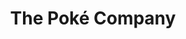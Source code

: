 ---
layout: place
title: "The Poké Company"
permalink: /florida/boca-raton/the-poke-company.html
stateAbbr: FL
stateName: Florida
cityName: Boca Raton
place_id: ChIJN-j7Kx3i2IgRVdDTkO_0P80
photos:
  - name: >-
      places/ChIJN-j7Kx3i2IgRVdDTkO_0P80/photos/AUy1YQ1XQzpo7Lmcsb4i_bF33u7s-WnPgGf_-XtcQRg5WcbWIaSDr8mobWe_kyhK34R95y4VNzGqiz_BNFKq29Lo0-mIVYqaHp-hFOwUavaS-q0JvMXjzQgfFZzq7iB6kIY4IN1U71UBhwxH84pMo7-efX8j1FQWCFQ2MSi9tPSDuiTqjn1Jp73BvbmrELz2y-TQHfr_XG1R9jVspjpnv2WR16uferNUCsuqq7F5jOAW_0KHeF7beq1Me47eIb6WUUPiZIgLXPkxuyNT5V_S-rs-WDusHfEP-REX_A7ELob-lWwXEg
    widthPx: 4800
    heightPx: 3204
    authorAttributions:
      - displayName: The Poké Company
        uri: https://maps.google.com/maps/contrib/100958428651745776829
        photoUri: >-
          https://lh3.googleusercontent.com/a-/ALV-UjW0-Y9V7Eu-HREbHPiO8tTQXl5lS_XrB6vqSZn_q2tsUyN-v_I=s100-p-k-no-mo
    flagContentUri: >-
      https://www.google.com/local/imagery/report/?cb_client=maps_api_places.places_api&image_key=!1e10!2sAF1QipM-cQ3s-aXi-23vLj992HrE55Y7zWfqiNFVTV3S&hl=en-US
    googleMapsUri: >-
      https://www.google.com/maps/place//data=!3m4!1e2!3m2!1sAF1QipM-cQ3s-aXi-23vLj992HrE55Y7zWfqiNFVTV3S!2e10!4m2!3m1!1s0x88d8e21d2bfbe837:0xcd3ff4ef90d3d055
  - name: >-
      places/ChIJN-j7Kx3i2IgRVdDTkO_0P80/photos/AUy1YQ0Rkrz1v0gxPmRo0tFRZqsLOo0sRFtfMaZccivpXd66fTdpERcHufDQ4HXpQpcLtR40NAHRAdnhvt01qI05fY3eGtDfs3KytE7n5MQXz_hsSx2pMS5pLm9SC6CftxwA66XB1NPyqKsZ5r49RL9uoPluKd0DZoGbUXgSmRUvSqNIz9FFNl1BYBI8Uv_Qp4D-31sy-45qeqtHsh_Kpokm1IztrZqLZ_2YKOysXACj2QR4JyFdqQHdqxz39-Jdp2S899iEYwzXxQzFti2CWjuvGTQQMZ-z9Kv7Z1CRIQIbPMaymw
    widthPx: 2119
    heightPx: 1192
    authorAttributions:
      - displayName: The Poké Company
        uri: https://maps.google.com/maps/contrib/100958428651745776829
        photoUri: >-
          https://lh3.googleusercontent.com/a-/ALV-UjW0-Y9V7Eu-HREbHPiO8tTQXl5lS_XrB6vqSZn_q2tsUyN-v_I=s100-p-k-no-mo
    flagContentUri: >-
      https://www.google.com/local/imagery/report/?cb_client=maps_api_places.places_api&image_key=!1e10!2sAF1QipOF0aaKg8H929xBef4yz73Hna_HYVk7kgoyNukB&hl=en-US
    googleMapsUri: >-
      https://www.google.com/maps/place//data=!3m4!1e2!3m2!1sAF1QipOF0aaKg8H929xBef4yz73Hna_HYVk7kgoyNukB!2e10!4m2!3m1!1s0x88d8e21d2bfbe837:0xcd3ff4ef90d3d055
  - name: >-
      places/ChIJN-j7Kx3i2IgRVdDTkO_0P80/photos/AUy1YQ371IQIzUNAUZAbzhUGXKVpM_2RtvIu756MKqeNbALkGPksqsBstnPWiNTefqgHBxGzRCn94vkfVAmSFe5AACP-dGrpgmQ0EEL-L0YNlSAqDrG6AbCcv8FQTA955rphQY6NX0NeG8KAO2f3maaTvoMlhe-wWcAVKwjoVJq0WzAQ3F9vnWZppYDR3Mb8y9AMmhuWb8lqEywAexmr9QUHRCTuCvnB5dW30Lq5RRlh24cZGkgv1tHHaFw5k5Lw3nQi03YvMGlBnbHcjAjQPLopIe8Utels5H8DZ5IHJlMMrBoAKw
    widthPx: 1280
    heightPx: 1600
    authorAttributions:
      - displayName: The Poké Company
        uri: https://maps.google.com/maps/contrib/100958428651745776829
        photoUri: >-
          https://lh3.googleusercontent.com/a-/ALV-UjW0-Y9V7Eu-HREbHPiO8tTQXl5lS_XrB6vqSZn_q2tsUyN-v_I=s100-p-k-no-mo
    flagContentUri: >-
      https://www.google.com/local/imagery/report/?cb_client=maps_api_places.places_api&image_key=!1e10!2sAF1QipN0wt_s1ruUuXqMTAHdxapzSfPmSbHY2D_zzUtp&hl=en-US
    googleMapsUri: >-
      https://www.google.com/maps/place//data=!3m4!1e2!3m2!1sAF1QipN0wt_s1ruUuXqMTAHdxapzSfPmSbHY2D_zzUtp!2e10!4m2!3m1!1s0x88d8e21d2bfbe837:0xcd3ff4ef90d3d055
  - name: >-
      places/ChIJN-j7Kx3i2IgRVdDTkO_0P80/photos/AUy1YQ3Ra5yl9HWfakmQ63o-I2Tzthw_RSEyQu7qoxoG1ryYVZc-aIRcidJIKAmojfUoiLOl9dGbT1V36DnfYQZXpCVTTPhnFOH0JuOhtYRt8izdJRcED30qLGByixaV5KXITYe25ETVovfYGsf6XSHU2_cD3F7G_8waJ-ONCYzLj8r6ynf6spmYhbuN-aiXuEMtmk_7EAvrFniF8p-lc9Og7HuaqtpSE4r0XuQW6cxFbbL43aGb_v7H2_Yl1kNTRKjLnd06Ts__Z_ysnkHuLc3sA0o0Wo9hzQ5la8jh9_Y9Ki3JzlydViWK_aKxH9VZQcIWtTLBdeicEslAN68dk6CyeqfoILLlgYoHN4zdy8_DdVRMuv4hPeCZpGkLedWj4JkYnJfGOH7L82bztsLWqhYV-9AFP_HBF-JJksDmk_6Rvdg
    widthPx: 1536
    heightPx: 2048
    authorAttributions:
      - displayName: Elizabeth Roth
        uri: https://maps.google.com/maps/contrib/118065659529943352034
        photoUri: >-
          https://lh3.googleusercontent.com/a/ACg8ocI2bAHtbUHfeUk843CIzeIZCgT55Fw3N1JpAOoZa6OVMWj4Xw=s100-p-k-no-mo
    flagContentUri: >-
      https://www.google.com/local/imagery/report/?cb_client=maps_api_places.places_api&image_key=!1e10!2sCIHM0ogKEICAgICBwZu7cg&hl=en-US
    googleMapsUri: >-
      https://www.google.com/maps/place//data=!3m4!1e2!3m2!1sCIHM0ogKEICAgICBwZu7cg!2e10!4m2!3m1!1s0x88d8e21d2bfbe837:0xcd3ff4ef90d3d055
  - name: >-
      places/ChIJN-j7Kx3i2IgRVdDTkO_0P80/photos/AUy1YQ0f7XiDvBka33wWb5CH1NGmbn9nhLUdCEnJuOlPQjMkLhWnqgsIgzP90sGO7JRXgCpsR4u8CEDspmLy2FA7OetEoDbHc0XTruf31_tmMoc1siptGfD6GLUXeBnSyxgU64gHuwsaeg_k-G1nBDafd3wsNE4_LyzvElQTNfQnVSgxnK2-rclpr-rVZbYm8c9WQv4WLLhqML5oAwdT2xYS1mlk1TDejuz8gNSL_l355fG9TcoNIvUYQqD3sVP31ZNIO0JjtCTlqbSzjK__H13RD6kk-AzbAHzXObgK9AvEMV534mTWFI37XYXwDrGRYEc0Eo-7aUbJZ4A5Xn4JvzqLZsBqVgjBU-04L59C_CXRKSgarqCq7aLVCyrA-j59hVWdadWDVi7rGtOzJo_ibGNhjjq9tPu5OhgelL8LgcPMMp6mRkH4
    widthPx: 4032
    heightPx: 3024
    authorAttributions:
      - displayName: Debbie Turner
        uri: https://maps.google.com/maps/contrib/103301784247594044618
        photoUri: >-
          https://lh3.googleusercontent.com/a-/ALV-UjVAM9uqy5DPvcsFD-TmAoSt5wX0mdnYU5jx12ZNAWzJXJBHcB36=s100-p-k-no-mo
    flagContentUri: >-
      https://www.google.com/local/imagery/report/?cb_client=maps_api_places.places_api&image_key=!1e10!2sCIHM0ogKEICAgIDaoK34wAE&hl=en-US
    googleMapsUri: >-
      https://www.google.com/maps/place//data=!3m4!1e2!3m2!1sCIHM0ogKEICAgIDaoK34wAE!2e10!4m2!3m1!1s0x88d8e21d2bfbe837:0xcd3ff4ef90d3d055
  - name: >-
      places/ChIJN-j7Kx3i2IgRVdDTkO_0P80/photos/AUy1YQ20yWqcsfkAAVfPZzy5HKxQxEK3KgVgvlNyl5UDXIG9N0Jx7fVNtAl9VWYbQEXswG6sJLOm00t00TkQVdSKI4OdlcVsn4by6zDuex4hKkBj_JJ6IquzbFqwq4j8PLfflRxRaNIJeHLhqIDnJlBhuIkPRLIn8ZbN6G73ewSwNh8HQb-JIfKVXMPk-bSdd69UDr6-X8LuYjWLD1-Ck_IA0CqdEgcxfA84GqbY8XXBrCOGTAfmYj1eWDZAOaCnCzzOBJcskLf3hlZ-MMGKdl9xyUoSt3PJsIS2ilwRQ9Xa-QkX-Jsbji9-ova_mDyWucmiLXKlJVmdrTMwb8ia3KpOBCrCabr90Dv0fxv9DRHlCLGQ8dYnu6Y5tqzr09DRxXCpj_Nz0z_Jb_AomwRpSnf4HUftQxu-R9a7nXB5a4jcJeFFkA
    widthPx: 3456
    heightPx: 4608
    authorAttributions:
      - displayName: Di
        uri: https://maps.google.com/maps/contrib/111018656907077453783
        photoUri: >-
          https://lh3.googleusercontent.com/a-/ALV-UjV6ALRJKMcOqpr1e0d00ps7WQKoKtUYNQsB66fJXe8n2uM1_Eh1=s100-p-k-no-mo
    flagContentUri: >-
      https://www.google.com/local/imagery/report/?cb_client=maps_api_places.places_api&image_key=!1e10!2sCIHM0ogKEICAgID2sperYQ&hl=en-US
    googleMapsUri: >-
      https://www.google.com/maps/place//data=!3m4!1e2!3m2!1sCIHM0ogKEICAgID2sperYQ!2e10!4m2!3m1!1s0x88d8e21d2bfbe837:0xcd3ff4ef90d3d055
  - name: >-
      places/ChIJN-j7Kx3i2IgRVdDTkO_0P80/photos/AUy1YQ1UrkEw_w9d-gN7gnkJRywXhfyHFK0tYNmav8AHb_bfXeBZw6bbujm8AWdijqyZ7IM_clesb5CPtHYcvXZLV0bW9fqzIRUIidy87MTZ8S_BH326cUZ4UIsdsMk7MSumaTKgIKSO3xcCa9Tg3T2Fw1F8YdyXNmJUYrYRWPrCjKsuKNYD-hZhavIB8q6bJtFuXkmn3hEAI3LRov_LwEjpUKGm8zjGQ0UFKmO2Vkxic4pDVGaJPohZMzHhtfcOiDD98LYigsV--uqtVRlXkIIH8tuBZg0W_OllTE3_7gXvzxPB0g
    widthPx: 2989
    heightPx: 1572
    authorAttributions:
      - displayName: The Poké Company
        uri: https://maps.google.com/maps/contrib/100958428651745776829
        photoUri: >-
          https://lh3.googleusercontent.com/a-/ALV-UjW0-Y9V7Eu-HREbHPiO8tTQXl5lS_XrB6vqSZn_q2tsUyN-v_I=s100-p-k-no-mo
    flagContentUri: >-
      https://www.google.com/local/imagery/report/?cb_client=maps_api_places.places_api&image_key=!1e10!2sAF1QipOo_wyL7MJ6IhSvVBLKYpRnp6XRVmfy5JdgL9VT&hl=en-US
    googleMapsUri: >-
      https://www.google.com/maps/place//data=!3m4!1e2!3m2!1sAF1QipOo_wyL7MJ6IhSvVBLKYpRnp6XRVmfy5JdgL9VT!2e10!4m2!3m1!1s0x88d8e21d2bfbe837:0xcd3ff4ef90d3d055
  - name: >-
      places/ChIJN-j7Kx3i2IgRVdDTkO_0P80/photos/AUy1YQ0BTACAVUWS4tARNbxT7OxWoMJslTbRJkcBsIKt3DdB1xP_Xyh0GW4mzEweSqIRu_c8sdzTUWNrtRGTTNVcBFOZlRMIs7U_7EN-6dg5OnRXNR8nKDZDenxgr2spjGlAnhxvjHXm0s-8NqBedAI6HOKV14F5WnYWujPBaWGVNwXOge1--KhT8KE3Sgbf0wb0TrgI8OCJcw9rdmzANMKlVyD6bOFC0yot8wGBtvqkoVJBJyQG4WJa1irD65PxoqDHBkviLshG32RyYEi9gl5yWLq2mV7ujJbo7Wqlwj_eY5cv-5Zi_co4F3fLt0R8E40re2S_A0Kf8ybd44fwc0GT93m0X0mC1NjpEVWcbOmnC7cYtYMV_vQL6zgu63BWF9KdqXhbLgym002BLb6Z5znMQkQvfVIMe2-CBHt80MISNvVcuQ
    widthPx: 2268
    heightPx: 4032
    authorAttributions:
      - displayName: Herve Andrieu
        uri: https://maps.google.com/maps/contrib/103860424887223121539
        photoUri: >-
          https://lh3.googleusercontent.com/a-/ALV-UjWBVGHE8QH1qcumbNCv7yEv4gsBt7y1_KF-1rymodXGb7DRNPtHnw=s100-p-k-no-mo
    flagContentUri: >-
      https://www.google.com/local/imagery/report/?cb_client=maps_api_places.places_api&image_key=!1e10!2sCIHM0ogKEICAgICkx82PVQ&hl=en-US
    googleMapsUri: >-
      https://www.google.com/maps/place//data=!3m4!1e2!3m2!1sCIHM0ogKEICAgICkx82PVQ!2e10!4m2!3m1!1s0x88d8e21d2bfbe837:0xcd3ff4ef90d3d055
  - name: >-
      places/ChIJN-j7Kx3i2IgRVdDTkO_0P80/photos/AUy1YQ3i_MembaZcj0TbnLxMMZxOLYR21z3IeuFxmhvWH6ztfBOEUkLqIC_Fezkt1LJkMc2caUKQV3rzGDD2z5SJu2bgvV3NyTOfx_-844G_xpAbbWae74P-PCUyTVH5gZxNQCoQmRE59bnK52-pKvyZQPZ64xPMalLKrnqLetV-iqJbshtt6BGyEHtN1tKpC6uwBOj7fneboE9cJcVk0T4Tl-VP0W9WQnRVEPylMwmErcSIcT3bnzWvcGNtN-ZHnibOSzMYRxH_wlY_k7sXgOoEfulD0IOLPfvSDGGsv_6kXyiRAmuKDDmCex0mSnpeOfvTeWXXNoRKgTgGd1ph6GPqzd7zjUO9DcAH5ao26AOecLjWzgT6bweMi1wPmYsOvwpKCJ7v8G9-0gyF53FP6Wn73ilGH7higuPayl3aw2VfLtadOCiE
    widthPx: 4032
    heightPx: 3024
    authorAttributions:
      - displayName: Debbie Turner
        uri: https://maps.google.com/maps/contrib/103301784247594044618
        photoUri: >-
          https://lh3.googleusercontent.com/a-/ALV-UjVAM9uqy5DPvcsFD-TmAoSt5wX0mdnYU5jx12ZNAWzJXJBHcB36=s100-p-k-no-mo
    flagContentUri: >-
      https://www.google.com/local/imagery/report/?cb_client=maps_api_places.places_api&image_key=!1e10!2sCIHM0ogKEICAgIDaoK24vwE&hl=en-US
    googleMapsUri: >-
      https://www.google.com/maps/place//data=!3m4!1e2!3m2!1sCIHM0ogKEICAgIDaoK24vwE!2e10!4m2!3m1!1s0x88d8e21d2bfbe837:0xcd3ff4ef90d3d055
  - name: >-
      places/ChIJN-j7Kx3i2IgRVdDTkO_0P80/photos/AUy1YQ26CPsa3emdJLfXr3jsVYTzuORYaP2_WKBthxRAaFEHLkGiXYMoWFnP8pfAo1M02hqJmU4SeAfOdW5XNVqI8AF70IZoYTK9KNqhlQlikxCiBl-UKmh8wCgNQwDK4eyZzAU69fDHTv-nteCfbKqU6Bwon9vTVIuTZ0L4AzlREYW6WAjB5jR43X2gR07nl4_yfEASp-Z7xu_YQ4r_Md_fmG5hcHc4fpkzfT2iC-9wHqhS92PE-yFViTuQY31Qrt91zqfkoBTmS4jYd8YBhpuUE1Bf6Cxj6-zxGEQqLDQtzAVCh2m0ZELD5whACeESu1vXcWJSplc_65vQbLvNECBs2h5PEC1GyK4TN_TQNAJXkePssyVst2Vk7JG_fk-h2iIpK0J3kmCX3oi1T4RH8czdPiHT0YusI7vkhNWrewTDW2E
    widthPx: 3024
    heightPx: 4032
    authorAttributions:
      - displayName: Ersegun Kocoglu
        uri: https://maps.google.com/maps/contrib/103442655545389622251
        photoUri: >-
          https://lh3.googleusercontent.com/a/ACg8ocLWvu5b5TuXGZay53TSfzXem-hjgUi49rjHSMpFD5pUQhOCvBTO=s100-p-k-no-mo
    flagContentUri: >-
      https://www.google.com/local/imagery/report/?cb_client=maps_api_places.places_api&image_key=!1e10!2sCIHM0ogKEICAgIDdu4T2LA&hl=en-US
    googleMapsUri: >-
      https://www.google.com/maps/place//data=!3m4!1e2!3m2!1sCIHM0ogKEICAgIDdu4T2LA!2e10!4m2!3m1!1s0x88d8e21d2bfbe837:0xcd3ff4ef90d3d055
address: 555 N Federal Hwy, Boca Raton, FL 33432, USA
street: 555 N Federal Hwy
city: Boca Raton
state: FL
zip: '33432'
country: USA
neighborhood: null
latitude: '26.355306'
longitude: '-80.086674'
accessibility_options:
  wheelchairAccessibleParking: true
  wheelchairAccessibleEntrance: true
  wheelchairAccessibleRestroom: true
  wheelchairAccessibleSeating: true
business_status: OPERATIONAL
name: The Poké Company
google_maps_links:
  directionsUri: >-
    https://www.google.com/maps/dir//''/data=!4m7!4m6!1m1!4e2!1m2!1m1!1s0x88d8e21d2bfbe837:0xcd3ff4ef90d3d055!3e0
  placeUri: https://maps.google.com/?cid=14789809011072159829
  writeAReviewUri: >-
    https://www.google.com/maps/place//data=!4m3!3m2!1s0x88d8e21d2bfbe837:0xcd3ff4ef90d3d055!12e1
  reviewsUri: >-
    https://www.google.com/maps/place//data=!4m4!3m3!1s0x88d8e21d2bfbe837:0xcd3ff4ef90d3d055!9m1!1b1
  photosUri: >-
    https://www.google.com/maps/place//data=!4m3!3m2!1s0x88d8e21d2bfbe837:0xcd3ff4ef90d3d055!10e5
primary_type: Restaurant
opening_hours:
  regular: null
  current: null
secondary_opening_hours:
  regular:
    weekdayDescriptions: null
    type: null
  current:
    weekdayDescriptions: null
    type: null
phone: null
price_level: null
price_range: null
rating: null
rating_count: 0
website: null
description: null
reviews: null
parking_options: null
payment_options: null
allow_dogs: null
curbside_pickup: null
delivery: null
dine_in: null
good_for_children: null
good_for_groups: null
good_for_sports: null
live_music: null
menu_for_children: null
outdoor_seating: null
reservable: null
restroom: null
serves_beer: null
serves_breakfast: null
serves_brunch: null
serves_cocktails: null
serves_coffee: null
serves_dinner: null
serves_dessert: null
serves_lunch: null
serves_vegetarian_food: null
serves_wine: null
takeout: null
slug: The-Poke-Company

---